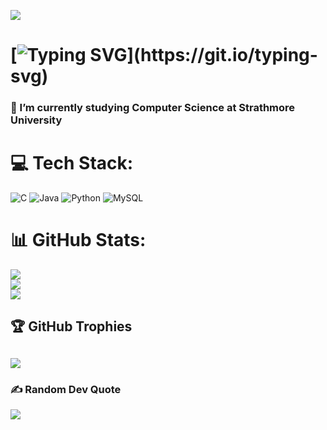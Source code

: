 [![](https://visitcount.itsvg.in/api?id=Y-u-k-i-h&icon=10&color=0)](https://visitcount.itsvg.in)

# [![Typing SVG](https://readme-typing-svg.demolab.com?font=Silkscreen&duration=4000&pause=1000&color=C0CAF5&width=510&lines=Hi+%F0%9F%91%8B%2C+I'm+Richard+%F0%9F%99%82.;A+passionate+programmer+from+Kenya+%E2%9D%A4%EF%B8%8F.)](https://git.io/typing-svg)
<h3>🌱 I’m currently studying Computer Science at Strathmore University</h3>

# 💻 Tech Stack:
![C](https://img.shields.io/badge/c-%2300599C.svg?style=plastic&logo=c&logoColor=white) ![Java](https://img.shields.io/badge/java-%23ED8B00.svg?style=plastic&logo=openjdk&logoColor=white) ![Python](https://img.shields.io/badge/python-3670A0?style=plastic&logo=python&logoColor=ffdd54) ![MySQL](https://img.shields.io/badge/mysql-4479A1.svg?style=plastic&logo=mysql&logoColor=white)
# 📊 GitHub Stats:
![](https://github-readme-stats.vercel.app/api?username=Y-u-k-i-h&theme=tokyonight&hide_border=false&include_all_commits=true&count_private=false)<br/>
![](https://github-readme-streak-stats.herokuapp.com/?user=Y-u-k-i-h&theme=tokyonight&hide_border=false)<br/>
![](https://github-readme-stats.vercel.app/api/top-langs/?username=Y-u-k-i-h&theme=tokyonight&hide_border=false&include_all_commits=true&count_private=false&layout=donut)
## 🏆 GitHub Trophies
![](https://github-profile-trophy.vercel.app/?username=Y-u-k-i-h&theme=tokyonight&no-frame=false&no-bg=false&margin-w=4)
---
### ✍️ Random Dev Quote
![](https://quotes-github-readme.vercel.app/api?type=horizontal&theme=tokyonight)
